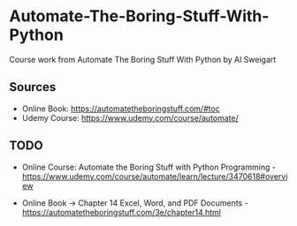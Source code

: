 # Automate-The-Boring-Stuff-With-Python

Course work from Automate The Boring Stuff With Python by Al Sweigart

## Sources

* Online Book: <https://automatetheboringstuff.com/#toc>
* Udemy Course: <https://www.udemy.com/course/automate/>

## TODO

* Online Course: Automate the Boring Stuff with Python Programming - <https://www.udemy.com/course/automate/learn/lecture/3470618#overview>

* Online Book -> Chapter 14 Excel, Word, and PDF Documents - <https://automatetheboringstuff.com/3e/chapter14.html>

